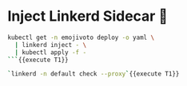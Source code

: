 # Inject Linkerd Sidecar 💉

```bash
kubectl get -n emojivoto deploy -o yaml \
  | linkerd inject - \
  | kubectl apply -f -
```{{execute T1}}

`linkerd -n default check --proxy`{{execute T1}}

